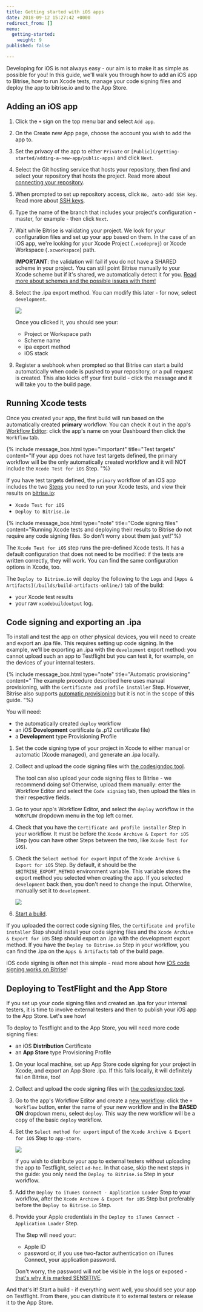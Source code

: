 ```yaml
---
title: Getting started with iOS apps
date: 2018-09-12 15:27:42 +0000
redirect_from: []
menu:
  getting-started:
    weight: 9
published: false

---
```

Developing for iOS is not always easy - our aim is to make it as simple as possible for you! In this guide, we'll walk you through how to add an iOS app to Bitrise, how to run Xcode tests, manage your code signing files and deploy the app to bitrise.io and to the App Store.

## Adding an iOS app

1. Click the `+` sign on the top menu bar and select `Add app`.
2. On the Create new App page, choose the account you wish to add the app to.
3. Set the privacy of the app to either `Private` or `[Public](/getting-started/adding-a-new-app/public-apps)` and click `Next`.
4. Select the Git hosting service that hosts your repository, then find and select your repository that hosts the project. Read more about [connecting your repository](/getting-started/adding-a-new-app/connecting-your-repository).
5. When prompted to set up repository access, click `No, auto-add SSH key`. Read more about [SSH keys](/getting-started/adding-a-new-app/setting-up-ssh-keys/).
6. Type the name of the branch that includes your project's configuration - master, for example - then click `Next`.
7. Wait while Bitrise is validating your project. We look for your configuration files and set up your app based on them. In the case of an iOS app, we're looking for your Xcode Project (`.xcodeproj`) or Xcode Workspace (`.xcworkspace`) path.

   **IMPORTANT**: the validation will fail if you do not have a SHARED scheme in your project. You can still point Bitrise manually to your Xcode scheme but if it's shared, we automatically detect it for you. [Read more about schemes and the possible issues with them!](/troubleshooting/frequent-ios-issues/#xcode-scheme-not-found)
8. Select the .ipa export method. You can modify this later - for now, select `development`.

   ![](/_articles/img/ios-project-scanned.png)

   Once you clicked it, you should see your:
   * Project or Workspace path
   * Scheme name
   * ipa export method
   * iOS stack
9. Register a webhook when prompted so that Bitrise can start a build automatically when code is pushed to your repository, or a pull request is created. This also kicks off your first build - click the message and it will take you to the build page.

## Running Xcode tests

Once you created your app, the first build will run based on the automatically created **primary** workflow. You can check it out in the app's [Workflow Editor](/getting-started/getting-started-workflows): click the app's name on your Dashboard then click the `Workflow` tab.

{% include message_box.html type="important" title="Test targets" content="If your app does not have test targets defined, the primary workflow will be the only automatically created workflow and it will NOT include the `Xcode Test for iOS` Step. "%}

If you have test targets defined, the `primary` workflow of an iOS app includes the two [Steps](/getting-started/getting-started-steps) you need to run your Xcode tests, and view their results on [bitrise.io](https://bitrise.io):

* `Xcode Test for iOS`
* `Deploy to Bitrise.io`

{% include message_box.html type="note" title="Code signing files" content="Running Xcode tests and deploying their results to Bitrise do not require any code signing files. So don't worry about them just yet!"%}

The `Xcode Test for iOS` step runs the pre-defined Xcode tests. It has a default configuration that does not need to be modified: if the tests are written correctly, they will work. You can find the same configuration options in Xcode, too.

The `Deploy to Bitrise.io` will deploy the following to the `Logs` and `[Apps & Artifacts](/builds/build-artifacts-online/)` tab of the build:

* your Xcode test results
* your raw `xcodebuildoutput` log.

## Code signing and exporting an .ipa

To install and test the app on other physical devices, you will need to create and export an .ipa file. This requires setting up code signing. In the example, we'll be exporting an .ipa with the `development` export method: you cannot upload such an app to Testflight but you can test it, for example, on the devices of your internal testers.

{% include message_box.html type="note" title="Automatic provisioning" content=" The example procedure described here uses manual provisioning, with the `Certificate and profile installer` Step. However, Bitrise also supports [automatic provisioning](/code-signing/ios-code-signing/ios-auto-provisioning/) but it is not in the scope of this guide.
"%}

You will need:

* the automatically created `deploy` workflow
* an iOS **Development** certificate (a .p12 certificate file)
* a **Development** type Provisioning Profile

1. Set the code signing type of your project in Xcode to either manual or automatic (Xcode managed), and generate an .ipa locally.
2. Collect and upload the code signing files with [the codesigndoc tool](/code-signing/ios-code-signing/collecting-files-with-codesigndoc/).

   The tool can also upload your code signing files to Bitrise - we recommend doing so! Otherwise, upload them manually: enter the Workflow Editor and select the `Code signing` tab, then upload the files in their respective fields.
3. Go to your app's Workflow Editor, and select the `deploy` workflow in the `WORKFLOW` dropdown menu in the top left corner.
4. Check that you have the `Certificate and profile installer` Step in your workflow. It must be before the `Xcode Archive & Export for iOS` Step (you can have other Steps between the two, like `Xcode Test for iOS`).
5. Check the `Select method for export` input of the `Xcode Archive & Export for iOS` Step. By default, it should be the `$BITRISE_EXPORT_METHOD` environment variable. This variable stores the export method you selected when creating the app. If you selected `development` back then, you don't need to change the input. Otherwise, manually set it to `development`.

   ![](/_articles/img/export-method-envvar.png)
6. [Start a build](/builds/starting-builds-manually/).

If you uploaded the correct code signing files, the `Certificate and profile installer` Step should install your code signing files and the `Xcode Archive & Export for iOS` Step should export an .ipa with the development export method. If you have the `Deploy to Bitrise.io` Step in your workflow, you can find the .ipa on the `Apps & Artifacts` tab of the build page.

iOS code signing is often not this simple - read more about how [iOS code signing works on Bitrise](/code-signing/ios-code-signing/code-signing)!

## Deploying to TestFlight and the App Store

If you set up your code signing files and created an .ipa for your internal testers, it is time to involve external testers and then to publish your iOS app to the App Store. Let's see how!

To deploy to Testflight and to the App Store, you will need more code signing files:

* an iOS **Distribution** Certificate
* an **App Store** type Provisioning Profile

1. On your local machine, set up App Store code signing for your project in Xcode, and export an App Store .ipa. If this fails locally, it will definitely fail on Bitrise, too!
2. Collect and upload the code signing files with [the codesigndoc tool](/code-signing/ios-code-signing/collecting-files-with-codesigndoc/).
3. Go to the app's Workflow Editor and create a [new workflow](/getting-started/getting-started-workflows/): click the `+ Workflow` button, enter the name of your new workflow and in the **BASED ON** dropdown menu, select `deploy`. This way the new workflow will be a copy of the basic `deploy` workflow.
4. Set the `Select method for export` input of the `Xcode Archive & Export for iOS` Step to `app-store`.

   ![](/_articles/img/app-store-export.png)

   If you wish to distribute your app to external testers without uploading the app to Testflight, select `ad-hoc`. In that case, skip the next steps in the guide: you only need the `Deploy to Bitrise.io` Step in your workflow.
5. Add the `Deploy to iTunes Connect - Application Loader` Step to your workflow, after the `Xcode Archive & Export for iOS` Step but preferably before the `Deploy to Bitrise.io` Step.
6. Provide your Apple credentials in the `Deploy to iTunes Connect - Application Loader` Step.

   The Step will need your:
   * Apple ID
   * password or, if you use two-factor authentication on iTunes Connect, your application password.

   Don't worry, the password will not be visible in the logs or exposed - [that's why it is marked SENSITIVE](/builds/env-vars-secret-env-vars#about-secrets).

And that's it! Start a build - if everything went well, you should see your app on Testflight. From there, you can distribute it to external testers or release it to the App Store.